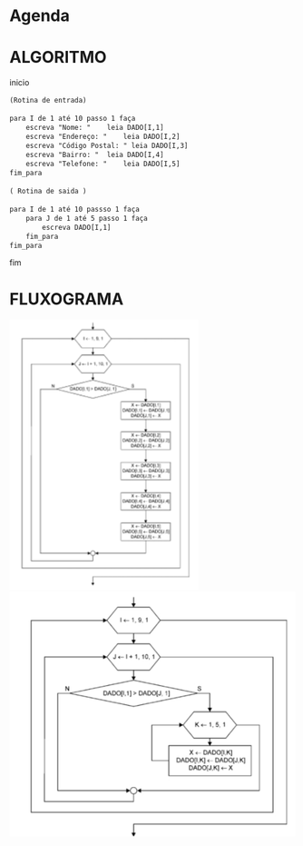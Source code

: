 # Agenda

# ALGORITMO

inicio 

	(Rotina de entrada)

	para I de 1 até 10 passo 1 faça
		escreva "Nome: " 	leia DADO[I,1]
		escreva "Endereço: " 	leia DADO[I,2]
		escreva "Código Postal: " leia DADO[I,3]
		escreva "Bairro: " 	leia DADO[I,4]
		escreva "Telefone: " 	leia DADO[I,5]
	fim_para

	( Rotina de saida )

	para I de 1 até 10 passso 1 faça
		para J de 1 até 5 passo 1 faça 
			escreva DADO[I,1]
		fim_para
	fim_para
fim

# FLUXOGRAMA

![Fluxograma Agenda](https://github.com/rperassi/Agenda/blob/1f0f85de55920581727700a55be86f57cc29c7a9/agendap1.png)
![Fluxograma Agenda](https://github.com/rperassi/Agenda/blob/544f0550228b9dcd6e02a9b6e52a4f58b65894d5/agendap2.png)
